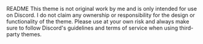 README
This theme is not original work by me and is only intended for use on Discord. I do not claim any ownership or responsibility for the design or functionality of the theme.
Please use at your own risk and always make sure to follow Discord's guidelines and terms of service when using third-party themes.
